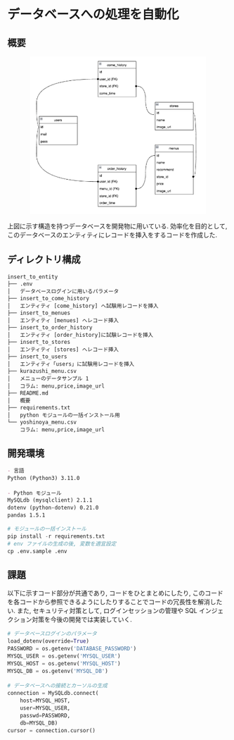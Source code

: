 # データベースへの処理を自動化

## 概要

<p align="center">
<img src = ../../imageForREADME/database.png style ="width:300pt;height:auto;"/>
</p>

上図に示す構造を持つデータベースを開発物に用いている. 効率化を目的として, このデータベースのエンティティにレコードを挿入をするコードを作成した.

## ディレクトリ構成

```:データベース処理
insert_to_entity
├── .env
│   データベースログインに用いるパラメータ
├── insert_to_come_history
│   エンティティ [come_history] へ試験用レコードを挿入
├── insert_to_menues
│   エンティティ [menues] へレコード挿入
├── insert_to_order_history
│   エンティティ [order_history]に試験レコードを挿入
├── insert_to_stores
│   エンティティ [stores] へレコード挿入
├── insert_to_users
│   エンティティ「users」に試験用レコードを挿入
├── kurazushi_menu.csv
│   メニューのデータサンプル 1
│   コラム: menu,price,image_url
├── README.md
│   概要
├── requirements.txt
│   python モジュールの一括インストール用
└── yoshinoya_menu.csv
    コラム: menu,price,image_url
```

## 開発環境

```md
- 言語
Python (Python3) 3.11.0

- Python モジュール
MySQLdb (mysqlclient) 2.1.1
dotenv (python-dotenv) 0.21.0
pandas 1.5.1
```

```python
# モジュールの一括インストール
pip install -r requirements.txt
# env ファイルの生成の後, 変数を適宜設定
cp .env.sample .env
```

## 課題

以下に示すコード部分が共通であり, コードをひとまとめにしたり, このコードを各コードから参照できるようにしたりすることでコードの冗長性を解消したい. </dr>
また, セキュリティ対策として, ログインセッションの管理や SQL インジェクション対策を今後の開発では実装していく.

```python
# データベースログインのパラメータ
load_dotenv(override=True)
PASSWORD = os.getenv('DATABASE_PASSWORD')
MYSQL_USER = os.getenv('MYSQL_USER')
MYSQL_HOST = os.getenv('MYSQL_HOST')
MYSQL_DB = os.getenv('MYSQL_DB')

# データベースへの接続とカーソルの生成
connection = MySQLdb.connect(
    host=MYSQL_HOST,
    user=MYSQL_USER,
    passwd=PASSWORD,
    db=MYSQL_DB)
cursor = connection.cursor()
```
